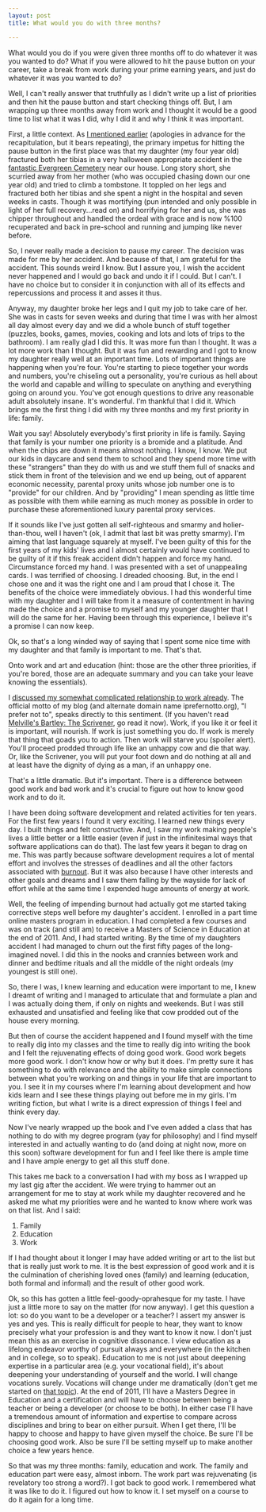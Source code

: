 ```yaml
---
layout: post
title: What would you do with three months?

---
```

What would you do if you were given three months off to do whatever it was you wanted to do?  What if you were allowed to hit the pause button on your career, take a break from work during your prime earning years, and just do whatever it was you wanted to do?  


<!--more-->

Well, I can't really answer that truthfully as I didn't write up a list of priorities and then hit the pause button and start checking things off.  But, I am wrapping up three months away from work and I thought it would be a good time to list what it was I did, why I did it and why I think it was important.  

First, a little context.  As <a href="http://www.jacobheric.com/2009/12/22/people-always-mean-well/">I mentioned earlier</a> (apologies in advance for the recapitulation, but it bears repeating), the primary impetus for hitting the pause button in the first place was that my daughter (my four year old) fractured both her tibias in a very halloween appropriate accident in the <a href="http://www.trails.org/map_files/evergreen_description.html">fantastic Evergreen Cemetery</a> near our house.  Long story short, she scurried away from her mother (who was occupied chasing down our one year old) and tried to climb a tombstone.  It toppled on her legs and fractured both her tibias and she spent a night in the hospital and seven weeks in casts.  Though it was mortifying (pun intended and only possible in light of her full recovery...read on) and horrifying for her and us, she was chipper throughout and handled the ordeal with grace and is now %100 recuperated and back in pre-school and running and jumping like never before.  

So, I never really made a decision to pause my career.  The decision was made for me by her accident.  And because of that, I am grateful for the accident.  This sounds weird I know.  But I assure you, I wish the accident never happened and I would go back and undo it if I could.  But I can't.  I have no choice but to consider it in conjunction with all of its effects and repercussions and process it and asses it thus.   

<!--more-->
Anyway, my daughter broke her legs and I quit my job to take care of her.  She was in casts for seven weeks and during that time I was with her almost all day almost every day and we did a whole bunch of stuff together (puzzles, books, games, movies, cooking and lots and lots of trips to the bathroom).  I am really glad I did this.  It was more fun than I thought.  It was a lot more work than I thought.  But it was fun and rewarding and I got to know my daughter really well at an important time.  Lots of important things are happening when you're four.  You're starting to piece together your words and numbers, you're chiseling out a personality, you're curious as hell about the world and capable and willing to speculate on anything and everything going on around you.  You've got enough questions to drive any reasonable adult absolutely insane.  It's wonderful.  I'm thankful that I did it.  Which brings me the first thing I did with my three months and my first priority in life:  family.

Wait you say!  Absolutely everybody's first priority in life is family.  Saying that family is your number one priority is a bromide and a platitude.  And when the chips are down it means almost nothing.  I know, I know.  We put our kids in daycare and send them to school and they spend more time with these "strangers" than they do with us and we stuff them full of snacks and stick them in front of the television and we end up being, out of apparent economic necessity, parental proxy units whose job number one is to "provide" for our children.  And by "providing" I mean spending as little time as possible with them while earning as much money as possible in order to purchase these aforementioned luxury parental proxy services.  

If it sounds like I've just gotten all self-righteous and smarmy and holier-than-thou, well I haven't (ok, I admit that last bit was pretty smarmy).  I'm aiming that last language squarely at myself.  I've been guilty of this for the first years of my kids' lives and I almost certainly would have continued to be guilty of it if this freak accident didn't happen and force my hand.  Circumstance forced my hand.  I was presented with a set of unappealing cards.  I was terrified of choosing.  I dreaded choosing.  But, in the end I chose one and it was the right one and I am proud that I chose it.  The benefits of the choice were immediately obvious.  I had this wonderful time with my daughter and I will take from it a measure of contentment in having made the choice and a promise to myself and my younger daughter that I will do the same for her.  Having been through this experience, I believe it's a promise I can now keep.

Ok, so that's a long winded way of saying that I spent some nice time with my daughter and that family is important to me.  That's that.

Onto work and art and education (hint: those are the other three priorities, if you're bored, those are an adequate summary and you can take your leave knowing the essentials).  

I <a href="http://www.jacobheric.com/2009/12/22/people-always-mean-well/"> discussed my somewhat complicated relationship to work already</a>.  The official motto of my blog (and alternate domain name iprefernotto.org), "I prefer not to", speaks directly to this sentiment.  (If you haven't read <a href="http://www.bartleby.com/129/">Melville's Bartley: The Scrivener</a>, go read it now).  Work, if you like it or feel it is important, will nourish.  If work is just something you do.  If work is merely that thing that goads you to action.  Then work will starve you (spoiler alert).  You'll proceed prodded through life like an unhappy cow and die that way.  Or, like the Scrivener, you will put your foot down and do nothing at all and at least have the dignity of dying as a man, if an unhappy one.  

That's a little dramatic.  But it's important.  There is a difference between good work and bad work and it's crucial to figure out how to know good work and to do it.  

I have been doing software development and related activities for ten years.  For the first few years I found it very exciting.  I learned new things every day.  I built things and felt constructive.  And, I saw my work making people's lives a little better or a little easier (even if just in the infinitesimal ways that software applications can do that).  The last few years it began to drag on me.  This was partly because software development requires a lot of mental effort and involves the stresses of deadlines and all the other factors associated with <a href="http://stackoverflow.com/questions/48958/what-causes-developer-burnout">burnout</a>. But it was also because I have other interests and other goals and dreams and I saw them falling by the wayside for lack of effort while at the same time I expended huge amounts of energy at work.  

Well, the feeling of impending burnout had actually got me started taking corrective steps well before my daughter's accident.  I enrolled in a part time online masters program in education.  I had completed a few courses and was on track (and still am) to receive a Masters of Science in Education at the end of 2011.  And, I had started writing.  By the time of my daughters accident I had managed to churn out the first fifty pages of the long-imagined novel.  I did this in the nooks and crannies between work and dinner and bedtime rituals and all the middle of the night ordeals (my youngest is still one).  

So, there I was, I knew learning and education were important to me, I knew I dreamt of writing and I managed to articulate that and formulate a plan and I was actually doing them, if only on nights and weekends.  But I was still exhausted and unsatisfied and feeling like that cow prodded out of the house every morning.

But then of course the accident happened and I found myself with the time to really dig into my classes and the time to really dig into writing the book and I felt the rejuvenating effects of doing good work.  Good work begets more good work.  I don't know how or why but it does.  I'm pretty sure it has something to do with relevance and the ability to make simple connections between what you're working on and things in your life that are important to you.  I see it in my courses where I'm learning about development and how kids learn and I see these things playing out before me in my girls.  I'm writing fiction, but what I write is a direct expression of things I feel and think every day.  

Now I've nearly wrapped up the book and I've even added a class that has nothing to do with my degree program (yay for philosophy) and I find myself interested in and actually wanting to do (and doing at night now, more on this soon) software development for fun and I feel like there is ample time and I have ample energy to get all this stuff done.

This takes me back to a conversation I had with my boss as I wrapped up my last gig after the accident.  We were trying to hammer out an arrangement for me to stay at work while my daughter recovered and he asked me what my priorities were and he wanted to know where work was on that list.  And I said:

1.  Family
2.  Education
3.  Work

If I had thought about it longer I may have added writing or art to the list but that is really just work to me.  It is the best expression of good work and it is the culmination of cherishing loved ones (family) and learning (education, both formal and informal) and the result of other good work.  

Ok, so this has gotten a little feel-goody-oprahesque for my taste.  I have just a little more to say on the matter (for now anyway).  I get this question a lot:  so do you want to be a developer or a teacher?  I assert my answer is yes and yes.  This is really difficult for people to hear, they want to know precisely what your profession is and they want to know it now.  I don't just mean this as an exercise in cognitive dissonance.  I view education as a lifelong endeavor worthy of pursuit always and everywhere (in the kitchen and in college, so to speak).  Education to me is not just about deepening expertise in a particular area (e.g. your vocational field), it's about deepening your understanding of yourself and the world.  I will change vocations surely.  Vocations will change under me dramatically (don't get me started on <a href="http://www.jacobheric.com/2009/12/19/fragmented-java-web-development/">that topic</a>).  At the end of 2011, I'll have a Masters Degree in Education and a certification and will have to choose between being a teacher or being a developer (or choose to be both).  In either case I'll have a tremendous amount of information and expertise to compare across disciplines and bring to bear on either pursuit.  When I get there, I'll be happy to choose and happy to have given myself the choice.  Be sure I'll be choosing good work.  Also be sure I'll be setting myself up to make another choice a few years hence.  

So that was my three months:  family, education and work.  The family and education part were easy, almost inborn.  The work part was  rejuvenating (is revelatory too strong a word?).  I got back to good work.  I remembered what it was like to do it.  I figured out how to know it.  I set myself on a course to do it again for a long time.     
